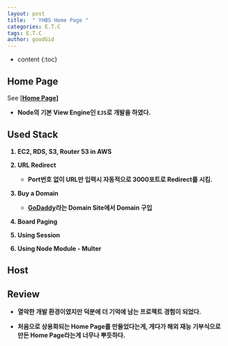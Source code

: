 ```yaml
---
layout: post
title:  " YHBS Home Page "
categories: E.T.C
tags: E.T.C
author: goodGid
---
```

* content
{:toc}


## Home Page

See [<b>[Home Page](http://www.youngheartsboardingschool.com/)<b>]


* Node의 기본 View Engine인 `EJS`로 개발을 하였다.

## Used Stack

1. EC2, RDS, S3, Router 53 in AWS

2. URL Redirect
    - Port번호 없이 URL만 입력시 자동적으로 3000포트로 Redirect를 시킴.

3. Buy a Domain 
    - [GoDaddy](https://godaddy.com/offers/domains?isc=gofhlkr01&countryview=1&currencytype=krw&mkwid=ssrgUfHzc_pcrid_223839091399_pkw_%C3%AA%C2%B3%C2%A0%C3%AB%C2%8C%C2%80%C3%AB%C2%94%C2%94_pmt_e_pdv_c_&gclid=CjwKCAiArrrQBRBbEiwAH_6sNNKHitS-JrHxRN3OOpS-rJy_B8JLy5TRwuJD3l9bDQMfRD7CPIB2ShoCnJ0QAvD_BwE)라는 Domain Site에서 Domain 구입

4. Board Paging

5. Using Session

6. Using Node Module - Multer

## Host

## Review

* 열악한 개발 환경이였지만 덕분에 더 기억에 남는 프로젝트 경험이 되었다.

* 처음으로 상용화되는 Home Page를 만들었다는게, 게다가 해외 재능 기부식으로 만든 Home Page라는게 너무나 뿌듯하다.